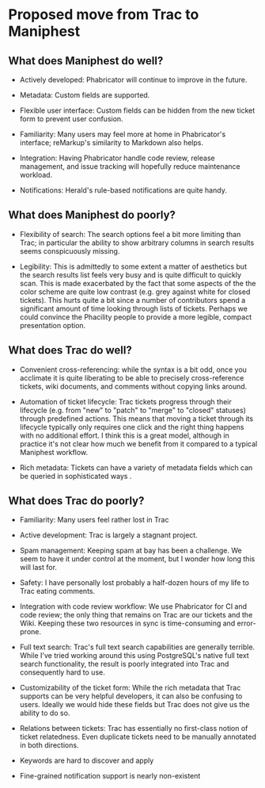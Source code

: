 # Proposed move from Trac to Maniphest


## What does Maniphest do well?


- Actively developed: Phabricator will continue to improve in the
  future.

- Metadata: Custom fields are supported.

- Flexible user interface: Custom fields can be hidden from the new
  ticket form to prevent user confusion.

- Familiarity: Many users may feel more at home in Phabricator's interface;
  reMarkup's similarity to Markdown also helps.

- Integration: Having Phabricator handle code review, release
  management, and issue tracking will hopefully reduce maintenance
  workload.

- Notifications: Herald's rule-based notifications are quite handy.

## What does Maniphest do poorly?


- Flexibility of search: The search options feel a bit more limiting
  than Trac; in particular the ability to show arbitrary columns in
  search results seems conspicuously missing.

- Legibility: This is admittedly to some extent a matter of aesthetics
  but the search results list feels very busy and is quite difficult to
  quickly scan. This is made exacerbated by the fact that some aspects
  of the the color scheme are quite low contrast (e.g. grey against
  white for closed tickets). This hurts quite a bit since a number of
  contributors spend a significant amount of time looking through lists
  of tickets. Perhaps we could convince the Phacility people to provide
  a more legible, compact presentation option.

## What does Trac do well?


- Convenient cross-referencing: while the syntax is a bit odd, once you
  acclimate it is quite liberating to be able to precisely
  cross-reference tickets, wiki documents, and comments without copying
  links around.

- Automation of ticket lifecycle: Trac tickets progress through their
  lifecycle (e.g. from "new" to "patch" to "merge" to "closed"
  statuses) through predefined actions. This means that moving a ticket
  through its lifecycle typically only requires one click and the right
  thing happens with no additional effort. I think this is a great model,
  although in practice it's not clear how much we benefit from it
  compared to a typical Maniphest workflow.

- Rich metadata: Tickets can have a variety of metadata fields
  which can be queried in sophisticated ways .

## What does Trac do poorly?


- Familiarity: Many users feel rather lost in Trac

- Active development: Trac is largely a stagnant project.

- Spam management: Keeping spam at bay has been a challenge. We seem to
  have it under control at the moment, but I wonder how long this will
  last for.

- Safety: I have personally lost probably a half-dozen hours of my life
  to Trac eating comments.

- Integration with code review workflow: We use Phabricator for CI and
  code review; the only thing that remains on Trac are our tickets and
  the Wiki. Keeping these two resources in sync is time-consuming and
  error-prone.

- Full text search: Trac's full text search capabilities are generally
  terrible. While I've tried working around this using PostgreSQL's
  native full text search functionality, the result is poorly
  integrated into Trac and consequently hard to use.

- Customizability of the ticket form: While the rich metadata that Trac
  supports can be very helpful developers, it can also be confusing to
  users. Ideally we would hide these fields but Trac does not give us
  the ability to do so.

- Relations between tickets: Trac has essentially no first-class notion
  of ticket relatedness. Even duplicate tickets need to be manually
  annotated in both directions.

- Keywords are hard to discover and apply

- Fine-grained notification support is nearly non-existent
